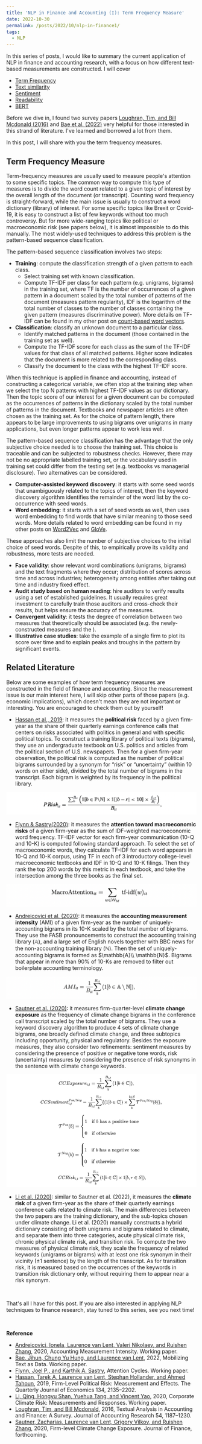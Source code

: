 ```yaml
---
title: 'NLP in Finance and Accounting (I): Term Frequency Measure'
date: 2022-10-30
permalink: /posts/2022/10/nlp-in-finance1/
tags:
  - NLP
---
```


In this series of posts, I would like to summary the current application of NLP in finance and accounting research, with a focus on how different text-based measurements are constructed. I will cover
- [Term Frequency](/posts/2022/10/nlp-in-finance1/)
- [Text similarity](/posts/2022/11/nlp-in-finance2/)
- [Sentiment](/posts/2022/11/nlp-in-finance3/)
- [Readability](/posts/2022/11/nlp-in-finance3/)
- [BERT](/posts/2022/11/nlp-in-finance4/)

Before we dive in, I found two survey papers [Loughran, Tim, and Bill Mcdonald (2016)](https://onlinelibrary.wiley.com/doi/abs/10.1111/1475-679X.12123) and [Bae et al. (2022)](https://papers.ssrn.com/sol3/papers.cfm?abstract_id=3639267) very helpful for those interested in this strand of literature. I've learned and borrowed a lot from them.

In this post, I will share with you the term frequency measures.

## Term Frequency Measure
Term-frequency measures are usually used to measure people's attention to some specific topics. The common way to compute this type of measures is to divide the word count related to a given topic of interest by the overall length of the document (or transcript). Counting word frequency is straight-forward, while the main issue is usually to construct a word dictionary (library) of interest. For some specific topics like Brexit or Covid-19, it is easy to construct a list of few keywords without too much controversy. But for more wide-ranging topics like political or macroeconomic risk (see papers below), it is almost impossible to do this manually. The most widely-used techniques to address this problem is the pattern-based sequence classification.

The pattern-based sequence classification involves two steps:
- **Training**: compute the classification strength of a given pattern to each class.
  - Select training set with known classification.
  - Compute TF-IDF per class for each pattern (e.g. unigrams, bigrams) in the training set, where TF is the number of occurrences of a given pattern in a document scaled by the total number of patterns of the document (measures pattern regularity), IDF is the logarithm of the total number of classes to the number of classes containing the given pattern (measures discriminative power). More details on TF-IDF can be found in my other post on [count-based word vectors](/posts/2022/09/Word-vector1/).
- **Classification**: classify an unknown document to a particular class.
  - Identify matched patterns in the document (those contained in the training set as well).
  - Compute the TF-IDF score for each class as the sum of the TF-IDF values for that class of all matched patterns. Higher score indicates that the document is more related to the corresponding class.
  - Classify the document to the class with the highest TF-IDF score.

When this technique is applied in finance and accounting, instead of constructing a categorical variable, we often stop at the training step when we select the top N patterns with highest TF-IDF values as our dictionary. Then the topic score of our interest for a given document can be computed as the occurrences of patterns in the dictionary scaled by the total number of patterns in the document. Textbooks and newspaper articles are often chosen as the training set. As for the choice of pattern length, there appears to be large improvements to using bigrams over unigrams in many applications, but even longer patterns appear to work less well.

The pattern-based sequence classification has the advantage that the only subjective choice needed is to choose the training set. This choice is traceable and can be subjected to robustness checks. However, there may not be no appropriate labelled training set, or the vocabulary used in training set could differ from the testing set (e.g. textbooks vs managerial disclosure). Two alternatives can be considered.
- **Computer-assisted keyword discovery**: it starts with some seed words that unambiguously related to the topics of interest, then the keyword discovery algorithm identifies the remainder of the word list by the co-occurrence with seed words. 
- **Word embedding**: it starts with a set of seed words as well, then uses word embedding to find words that have similar meaning to those seed words. More details related to word embedding can be found in my other posts on [Word2Vec](/posts/2022/09/Word-vector2/) and [GloVe](/posts/2022/10/Word-vector3/).

These approaches also limit the number of subjective choices to the initial choice of seed words. Despite of this, to empirically prove its validity and robustness, more tests are needed.
- **Face validity**: show relevant word combinations (unigrams, bigrams) and the text fragments where they occur; distribution of scores across time and across industries; heterogeneity among entities after taking out time and industry fixed effect.
- **Audit study based on human reading**: hire auditors to verify results using a set of established guidelines. It usually requires great investment to carefully train those auditors and cross-check their results, but helps ensure the accuracy of the measures. 
- **Convergent validity**: it tests the degree of correlation between two measures that theoretically should be associated (e.g. the newly-constructed measures and the ).
- **Illustrative case studies**: take the example of a single firm to plot its score over time and to explain peaks and troughs in the pattern by significant events.

## Related Literature
Below are some examples of how term frequency measures are constructed in the field of finance and accounting. Since the measurement issue is our main interest here, I will skip other parts of those papers (e.g. economic implications), which doesn't mean they are not important or interesting. You are encouraged to check them out by yourself!

- [Hassan et al., 2019](https://academic.oup.com/qje/article/134/4/2135/5531768): it measures the **political risk** faced by a given firm-year as the share of their quarterly earnings conference calls that centers on risks associated with politics in general and with specific political topics. To construct a training library of political texts (bigrams), they use an undergraduate textbook on U.S. politics and articles from the political section of U.S. newspapers. Then for a given firm-year observation, the political risk is computed as the number of political bigrams surrounded by a synonym for “risk” or “uncertainty” (within 10 words on either side), divided by the total number of bigrams in the transcript. Each bigram is weighted by its frequency in the political library.

![political-risk](/images/blog/2022-10-23-nlp-finance/political-risk.png)

- [Flynn & Sastry(2020)](https://papers.ssrn.com/sol3/papers.cfm?abstract_id=3592107): it measures the **attention toward macroeconomic risks** of a given firm-year as the sum of IDF-weighted macroeconomic word frequency. TF-IDF vector for each firm-year communication (10-Q and 10-K) is computed following standard approach. To select the set of macroeconomic words, they calculate TF-IDF for each word appears in 10-Q and 10-K corpus, using TF in each of 3 introductory college-level macroeconomic textbooks and IDF in 10-Q and 10-K filings. Then they rank the top 200 words by this metric in each textbook, and take the intersection among the three books as the final set.

![macro-attention](/images/blog/2022-10-23-nlp-finance/macro-attention.png)

- [Andreicovici et al. (2020)](https://papers.ssrn.com/sol3/papers.cfm?abstract_id=3639267): it measures the **accounting measurement intensity** (AMI) of a given firm-year as the number of uniquely-accounting bigrams in its 10-K scaled by the total number of bigrams. They use the FASB pronouncements to construct the accounting training library ($\mathbb{A}$), and a large set of English novels together with BBC news for the non-accounting training library ($\mathbb{N}$). Then the set of uniquely-accounting bigrams is formed as $\mathbb{A}\\ \mathbb{N}$. Bigrams that appear in more than 90% of 10-Ks are removed to filter out boilerplate accounting terminology.

![ami](/images/blog/2022-10-23-nlp-finance/ami.png)

- [Sautner et al. (2020)](https://papers.ssrn.com/sol3/papers.cfm?abstract_id=3642508): it measures firm-quarter-level **climate change exposure** as the frequency of climate change bigrams in the conference call transcript scaled by the total number of bigrams. They use a keyword discovery algorithm to produce 4 sets of climate change bigrams, one broadly defined climate change, and three subtopics including opportunity, physical and regulatory. Besides the exposure measures, they also consider two refinements: sentiment measures by considering the presence of positive or negative tone words, risk (uncertainty) measures by considering the presence of risk synonyms in the sentence with climate change keywords.

![climate-change-exposure](/images/blog/2022-10-23-nlp-finance/climate-change-exposure.png)

- [Li et al. (2020)](https://papers.ssrn.com/sol3/papers.cfm?abstract_id=3508497): similar to Sautner et al. (2022), it measures the **climate risk** of a given firm-year as the share of their quarterly earnings conference calls related to climate risk. The main differences between the two papers are the training dictionary, and the sub-topics chosen under climate change. Li et al. (2020) manually constructs a hybrid dictionary consisting of both unigrams and bigrams related to climate, and separate them into three categories, acute physical climate risk, chronic physical climate risk, and transition risk. To compute the two measures of physical climate risk, they scale the frequency of related keywords (unigrams or bigrams) with at least one risk synonym in their vicinity (±1 sentence) by the length of the transcript. As for transition risk, it is measured based on the occurrences of the keywords in transition risk dictionary only, without requiring them to appear near a risk synonym.

<br>

That's all I have for this post. If you are also interested in applying NLP techniques to finance research, stay tuned to this series, see you next time!

<br>

**Reference**
- [Andreicovici, Ionela, Laurence van Lent, Valeri Nikolaev, and Ruishen Zhang](https://papers.ssrn.com/sol3/papers.cfm?abstract_id=3639267), 2020, Accounting Measurement Intensity. Working paper.
- [Bae, Jihun, Chung Yu Hung, and Laurence van Lent](https://papers.ssrn.com/sol3/papers.cfm?abstract_id=4162594), 2022, Mobilizing Text as Data. Working paper. 
- [Flynn, Joel P., and Karthik A. Sastry](https://papers.ssrn.com/sol3/papers.cfm?abstract_id=3592107), Attention Cycles. Working paper.
- [Hassan, Tarek A, Laurence van Lent, Stephan Hollander, and Ahmed Tahoun](https://academic.oup.com/qje/article/134/4/2135/5531768), 2019, Firm-Level Political Risk: Measurement and Effects. The Quarterly Journal of Economics 134, 2135–2202.
- [Li, Qing, Hongyu Shan, Yuehua Tang, and Vincent Yao](https://papers.ssrn.com/sol3/papers.cfm?abstract_id=3508497), 2020, Corporate Climate Risk: Measurements and Responses. Working paper.
- [Loughran, Tim, and Bill Mcdonald](https://onlinelibrary.wiley.com/doi/abs/10.1111/1475-679X.12123), 2016, Textual Analysis in Accounting and Finance: A Survey. Journal of Accounting Research 54, 1187–1230.
- [Sautner, Zacharias, Laurence van Lent, Grigory Vilkov, and Ruishen Zhang](https://papers.ssrn.com/sol3/papers.cfm?abstract_id=3642508), 2020, Firm-level Climate Change Exposure. Journal of Finance, forthcoming.
